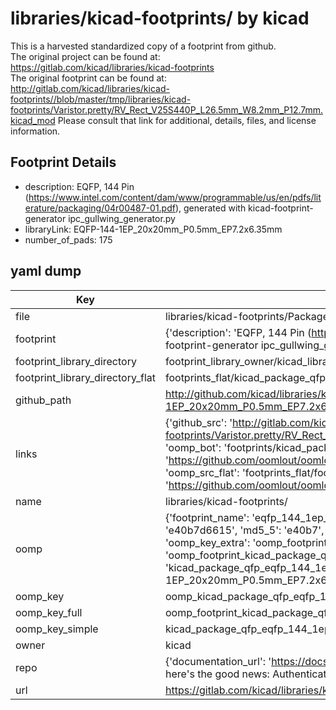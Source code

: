 # libraries/kicad-footprints/ by kicad  
This is a harvested standardized copy of a footprint from github.  
The original project can be found at:  
https://gitlab.com/kicad/libraries/kicad-footprints  
The original footprint can be found at:
http://gitlab.com/kicad/libraries/kicad-footprints//blob/master/tmp/libraries/kicad-footprints/Varistor.pretty/RV_Rect_V25S440P_L26.5mm_W8.2mm_P12.7mm.kicad_mod
Please consult that link for additional, details, files, and license information.  
## Footprint Details
* description: EQFP, 144 Pin (https://www.intel.com/content/dam/www/programmable/us/en/pdfs/literature/packaging/04r00487-01.pdf), generated with kicad-footprint-generator ipc_gullwing_generator.py  
* libraryLink: EQFP-144-1EP_20x20mm_P0.5mm_EP7.2x6.35mm  
* number_of_pads: 175  
## yaml dump  
| Key | Value |  
| --- | --- |  
| file | libraries/kicad-footprints/Package_QFP.pretty/EQFP-144-1EP_20x20mm_P0.5mm_EP7.2x6.35mm.kicad_mod |  
| footprint | {'description': 'EQFP, 144 Pin (https://www.intel.com/content/dam/www/programmable/us/en/pdfs/literature/packaging/04r00487-01.pdf), generated with kicad-footprint-generator ipc_gullwing_generator.py', 'libraryLink': 'EQFP-144-1EP_20x20mm_P0.5mm_EP7.2x6.35mm', 'number_of_pads': 175} |  
| footprint_library_directory | footprint_library_owner/kicad_libraries/kicad-footprints/ |  
| footprint_library_directory_flat | footprints_flat/kicad_package_qfp_eqfp_144_1ep_20x20mm_p0_5mm_ep7_2x6_35mm/working |  
| github_path | http://github.com/kicad/libraries/kicad-footprints//blob/master/tmp/libraries/kicad-footprints/Package_QFP.pretty/EQFP-144-1EP_20x20mm_P0.5mm_EP7.2x6.35mm.kicad_mod |  
| links | {'github_src': 'http://gitlab.com/kicad/libraries/kicad-footprints//blob/master/tmp/libraries/kicad-footprints/Varistor.pretty/RV_Rect_V25S440P_L26.5mm_W8.2mm_P12.7mm.kicad_mod', 'github_src_repo': 'https://gitlab.com/kicad/libraries/kicad-footprints', 'oomp_bot': 'footprints/kicad_package_qfp_eqfp_144_1ep_20x20mm_p0_5mm_ep7_2x6_35mm/working', 'oomp_bot_github': 'https://github.com/oomlout/oomlout_oomp_footprint_bot/tree/main/footprints/kicad_package_qfp_eqfp_144_1ep_20x20mm_p0_5mm_ep7_2x6_35mm/working', 'oomp_src_flat': 'footprints_flat/footprints_flat/kicad_package_qfp_eqfp_144_1ep_20x20mm_p0_5mm_ep7_2x6_35mm/working', 'oomp_src_flat_github': 'https://github.com/oomlout/oomlout_oomp_footprint_src/tree/main/footprints_flat/kicad_package_qfp_eqfp_144_1ep_20x20mm_p0_5mm_ep7_2x6_35mm/working'} |  
| name | libraries/kicad-footprints/ |  
| oomp | {'footprint_name': 'eqfp_144_1ep_20x20mm_p0_5mm_ep7_2x6_35mm', 'library_name': 'package_qfp', 'md5': 'e40b7d661530a9e443afc6ff6ebeb94b', 'md5_10': 'e40b7d6615', 'md5_5': 'e40b7', 'md5_6': 'e40b7d', 'oomp_key': 'oomp_kicad_package_qfp_eqfp_144_1ep_20x20mm_p0_5mm_ep7_2x6_35mm', 'oomp_key_extra': 'oomp_footprint_kicad_package_qfp_eqfp_144_1ep_20x20mm_p0_5mm_ep7_2x6_35mm', 'oomp_key_full': 'oomp_footprint_kicad_package_qfp_eqfp_144_1ep_20x20mm_p0_5mm_ep7_2x6_35mm_e40b7d', 'oomp_key_simple': 'kicad_package_qfp_eqfp_144_1ep_20x20mm_p0_5mm_ep7_2x6_35mm', 'original_filename': 'libraries/kicad-footprints/Package_QFP.pretty/EQFP-144-1EP_20x20mm_P0.5mm_EP7.2x6.35mm.kicad_mod', 'owner_name': 'kicad'} |  
| oomp_key | oomp_kicad_package_qfp_eqfp_144_1ep_20x20mm_p0_5mm_ep7_2x6_35mm |  
| oomp_key_full | oomp_footprint_kicad_package_qfp_eqfp_144_1ep_20x20mm_p0_5mm_ep7_2x6_35mm |  
| oomp_key_simple | kicad_package_qfp_eqfp_144_1ep_20x20mm_p0_5mm_ep7_2x6_35mm |  
| owner | kicad |  
| repo | {'documentation_url': 'https://docs.github.com/rest/overview/resources-in-the-rest-api#rate-limiting', 'message': "API rate limit exceeded for 84.66.173.59. (But here's the good news: Authenticated requests get a higher rate limit. Check out the documentation for more details.)"} |  
| url | https://gitlab.com/kicad/libraries/kicad-footprints |  

